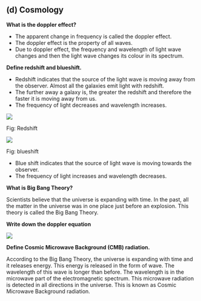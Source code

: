 ## (d) Cosmology

**What is the doppler effect?**

- The apparent change in frequency is called the doppler effect.
- The doppler effect is the property of all waves.
- Due to doppler effect, the frequency and wavelength of light wave changes and then the light wave changes its colour in its spectrum.

**Define redshift and blueshift.**

- Redshift indicates that the source of the light wave is moving away from the observer. Almost all the galaxies emit light with redshift.
- The further away a galaxy is, the greater the redshift and therefore the faster it is moving away from us.
- The frequency of light decreases and wavelength increases.

![](../images/Aspose.Words.c1b9a4dc-6c4d-413f-80a3-1828319749d9.171.png)

Fig: Redshift

![](../images/Aspose.Words.c1b9a4dc-6c4d-413f-80a3-1828319749d9.172.png)

Fig: blueshift

- Blue shift indicates that the source of light wave is moving towards the observer.
- The frequency of light increases and wavelength decreases.

**What is Big Bang Theory?**

Scientists believe that the universe is expanding with time. In the past, all the matter in the universe was in one place just before an explosion. This theory is called the Big Bang Theory.

**Write down the doppler equation**

![](../images/Aspose.Words.c1b9a4dc-6c4d-413f-80a3-1828319749d9.173.png)

**Define Cosmic Microwave Background (CMB) radiation.**

According to the Big Bang Theory, the universe is expanding with time and it releases energy. This energy is released in the form of wave. The wavelength of this wave is longer than before. The wavelength is in the microwave part of the electromagnetic spectrum. This microwave radiation is detected in all directions in the universe. This is known as Cosmic Microwave Background radiation.

